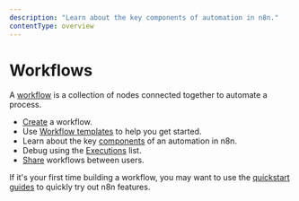 ```yaml
---
description: "Learn about the key components of automation in n8n."
contentType: overview
---
```


# Workflows

A [workflow](/glossary.md#workflow-n8n) is a collection of nodes connected together to automate a process.


* [Create](/workflows/create.md) a workflow.
* Use [Workflow templates](/workflows/templates.md) to help you get started.
* Learn about the key [components](/workflows/components/index.md) of an automation in n8n.
* Debug using the [Executions](/workflows/executions/index.md) list.
* [Share](/workflows/sharing.md) workflows between users.

If it's your first time building a workflow, you may want to use the [quickstart guides](/try-it-out/index.md) to quickly try out n8n features.
